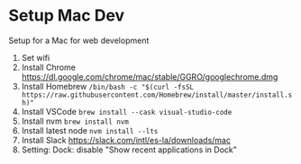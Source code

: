 # Setup Mac Dev

Setup for a Mac for web development

1. Set wifi
2. Install Chrome https://dl.google.com/chrome/mac/stable/GGRO/googlechrome.dmg
3. Install Homebrew
   `/bin/bash -c "$(curl -fsSL https://raw.githubusercontent.com/Homebrew/install/master/install.sh)"`
4. Install VSCode `brew install --cask visual-studio-code`
5. Install nvm `brew install nvm`
6. Install latest node `nvm install --lts`
7. Install Slack https://slack.com/intl/es-la/downloads/mac
8. Setting: Dock: disable "Show recent applications in Dock"
